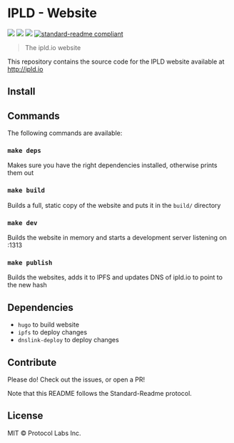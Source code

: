 # IPLD - Website


[![](https://img.shields.io/badge/made%20by-Protocol%20Labs-blue.svg?style=flat-square)](http://ipn.io)
[![](https://img.shields.io/badge/project-IPFS-blue.svg?style=flat-square)](http://ipfs.io/)
[![](https://img.shields.io/badge/freenode-%23ipfs-blue.svg?style=flat-square)](http://webchat.freenode.net/?channels=%23ipfs)
[![standard-readme compliant](https://img.shields.io/badge/standard--readme-OK-green.svg?style=flat-square)](https://github.com/RichardLitt/standard-readme)


> The ipld.io website

This repository contains the source code for the IPLD website available at http://ipld.io

## Install

## Commands

The following commands are available:

### `make deps`

Makes sure you have the right dependencies installed, otherwise prints them out

### `make build`

Builds a full, static copy of the website and puts it in the `build/` directory

### `make dev`

Builds the website in memory and starts a development server listening on :1313

### `make publish`

Builds the websites, adds it to IPFS and updates DNS of ipld.io to point to the new hash

## Dependencies

* `hugo` to build website
* `ipfs` to deploy changes
* `dnslink-deploy` to deploy changes

## Contribute

Please do! Check out the issues, or open a PR!

Note that this README follows the Standard-Readme protocol.

## License

MIT © Protocol Labs Inc.

